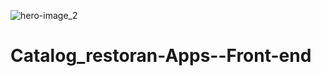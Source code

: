 ![hero-image_2](https://user-images.githubusercontent.com/82978131/178768829-df18bf9f-e780-4648-a2a5-10cc53e1b231.jpg)
# Catalog_restoran-Apps--Front-end
